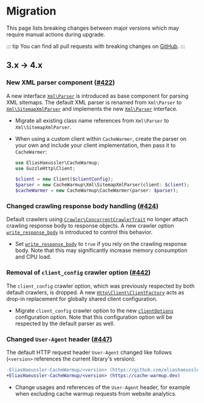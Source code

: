 # Migration

This page lists breaking changes between major versions which may require
manual actions during upgrade.

::: tip
You can find all pull requests with breaking changes on
[GitHub](https://github.com/eliashaeussler/cache-warmup/pulls?q=is%3Apr+is%3Amerged+label%3Abreaking).
:::

## 3.x → 4.x

### New XML parser component ([#422])

A new interface [`Xml\Parser`](../src/Xml/Parser.php) is introduced as base
component for parsing XML sitemaps. The default XML parser is renamed from
`Xml\Parser` to [`Xml\SitemapXmlParser`](../src/Xml/SitemapXmlParser.php) and
implements the new [`Xml\Parser`](../src/Xml/Parser.php) interface.

* Migrate all existing class name references from `Xml\Parser` to `Xml\SitemapXmlParser`.
* When using a custom client within `CacheWarmer`, create the parser on your
  own and include your client implementation, then pass it to `CacheWarmer`:

  ```php
  use EliasHaeussler\CacheWarmup;
  use GuzzleHttp\Client;

  $client = new Client($clientConfig);
  $parser = new CacheWarmup\Xml\SitemapXmlParser(client: $client);
  $cacheWarmer = new CacheWarmup\CacheWarmer(parser: $parser);
  ```

### Changed crawling response body handling ([#424])

Default crawlers using [`Crawler\ConcurrentCrawlerTrait`](../src/Crawler/ConcurrentCrawlerTrait.php)
no longer attach crawling response body to response objects. A new crawler
option [`write_response_body`](config-reference/crawler-options.md#write-response-body)
is introduced to control this behavior.

* Set [`write_response_body`](config-reference/crawler-options.md#write-response-body)
  to `true` if you rely on the crawling response body. Note that this
  may significantly increase memory consumption and CPU load.

### Removal of `client_config` crawler option ([#442])

The `client_config` crawler option, which was previously respected by both
default crawlers, is dropped. A new [`Http\Client\ClientFactory`](../src/Http/Client/ClientFactory.php)
acts as drop-in replacement for globally shared client configuration.

* Migrate `client_config` crawler option to the new
  [`clientOptions`](config-reference/client-options.md) configuration option.
  Note that this configuration option will be respected by the default parser
  as well.

### Changed `User-Agent` header ([#447])

The default HTTP request header `User-Agent` changed like follows (`<version>`
references the current library's version):

```diff
-EliasHaeussler-CacheWarmup/<version> (https://github.com/eliashaeussler/cache-warmup)
+EliasHaeussler-CacheWarmup/<version> (https://cache-warmup.dev)
```

* Change usages and references of the `User-Agent` header, for example when
  excluding cache warmup requests from website analytics.



[#422]: https://github.com/eliashaeussler/cache-warmup/pull/422
[#424]: https://github.com/eliashaeussler/cache-warmup/pull/424
[#442]: https://github.com/eliashaeussler/cache-warmup/pull/442
[#447]: https://github.com/eliashaeussler/cache-warmup/pull/447
